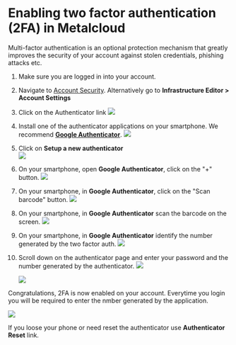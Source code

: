 # Enabling two factor authentication (2FA) in Metalcloud

Multi-factor authentication is an optional protection mechanism that greatly improves the security of your account against stolen credentials, phishing attacks etc.


1. Make sure you are logged in into your account. 
2. Navigate to [Account Security](https://my.bigstep.com/en/my-account/security-settings). Alternatively go to **Infrastructure Editor > Account Settings**
3. Click on the Authenticator link
    ![](/assets/advanced/enabling_2fa2.png)
    
4. Install one of the authenticator applications on your smartphone. We recommend **[Google Authenticator](https://apps.apple.com/us/app/google-authenticator/id388497605#?platform=iphone)**.
    ![](/assets/advanced/enabling_2fa5.png)

5. Click on **Setup a new authenticator**    
    ![](/assets/advanced/enabling_2fa31.png)

6. On your smartphone, open **Google Authenticator**, click on the "+" button.
    ![](/assets/advanced/enabling_2fa6.png)

7. On your smartphone, in **Google Authenticator**, click on the "Scan barcode" button.
    ![](/assets/advanced/enabling_2fa7.png)

8. On your smartphone, in **Google Authenticator** scan the barcode on the screen.
    ![](/assets/advanced/enabling_2fa4.png)


9. On your smartphone, in **Google Authenticator** identify the number generated by the two factor auth.
    ![](/assets/advanced/enabling_2fa9.png)

10. Scroll down on the authenticator page and enter your password and the number generated by the authenticator.
    ![](/assets/advanced/enabling_2fa8.png)
    
    ![](/assets/advanced/enabling_2fa10.png)

Congratulations,  2FA is now enabled on your account. Everytime you login you will be required to enter the nmber generated by the application.

![](/assets/advanced/enabling_2fa13.png)

If you loose your phone or need reset the authenticator use **Authenticator Reset** link.